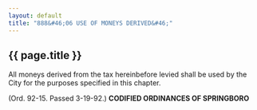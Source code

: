 ```yaml
---
layout: default 
title: "888&#46;06 USE OF MONEYS DERIVED&#46;"
---
```


{{ page.title }}
----------------

All moneys derived from the tax hereinbefore levied shall be used by the
City for the purposes specified in this chapter.

(Ord. 92-15. Passed 3-19-92.) **CODIFIED ORDINANCES OF SPRINGBORO**
